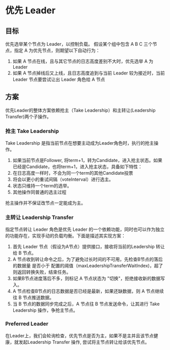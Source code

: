 # 优先 Leader  
## 目标
优先选举某个节点为 Leader，以控制负载。
假设某个组中包含 A B C 三个节点，指定 A 为优先节点，则期望以下自动行为：
1. 如果 A 节点在线，且与其它节点的日志高度差别不大时，优先选举 A 为 Leader
2. 如果 A 节点掉线后又上线，且日志高度追到与当前 Leader 较为接近时，当前 Leader 节点要尝试让出 Leader 角色给 A 节点

## 方案

优先Leader的整体方案依赖抢主（Take Leadership）和主转让(Leadership Transfer)两个子操作。

### 抢主 Take Leadership
Take Leadership 是指当前节点在想要主动成为Leader角色时，执行的抢主操作。
1. 如果当前节点是Follower, 将term+1，转为Candidate，进入抢主状态。如果已经是Candidate，也将term+1，进入抢主状态，具备如下特性：
2. 在日志高度一样时，不会为同一个term的其他Candidate投票
3. 将会以更小的重试间隔（voteInterval）进行选主。
4. 状态只维持一个term的选举。
5. 其他操作同普通的选主过程

抢主操作并不保证改节点一定能成为主。

### 主转让 Leadership Transfer

指定节点转让 Leader 角色是优先 Leader 的一个依赖功能，同时也可以作为独立的功能存在，实现手动的负载均衡。下面是描述其实现方案：

1. 首先 Leader 节点（假设为A节点）提供接口，接收将当前的Leadership 转让给 B 节点。
2. A 节点收到转让命令之后，为了避免过长时间的不可用，先检查B节点的落后的数据量 是否小于 配置的阈值（maxLeadershipTransferWaitIndex)，超了则返回转换失败，结束任务。
3. 如果B节点进度落后不多，则标记 A 节点状态为 "切换"，拒绝接收新的数据写入。
4. A 节点检查B节点的日志数据是否已经是最新，如果还缺数据，则 A 节点继续往 B 节点推送数据。
5. 当 B 节点的数据同步完成之后，A 节点往 B 节点发送命令，让其进行 Take Leadership 操作，争抢主节点。


### Preferred Leader

在Leader上，我们会轮询检查，优先节点是否为主，如果不是主并且该节点健康，就发起Leadership Transfer 操作, 尝试将主节点转让给该优先节点。
